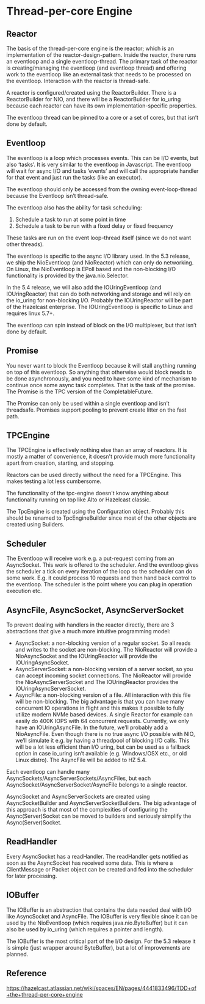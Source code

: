 # Thread-per-core Engine

## Reactor

The basis of the thread-per-core engine is the reactor; which is an
implementation of the reactor-design-pattern. Inside the reactor, there
runs an eventloop and a single eventloop-thread. The primary task of the
reactor is creating/managing the eventloop (and eventloop thread) and
offering work to the eventloop like an external task that needs to be
processed on the eventloop. Interaction with the reactor is thread-safe.

A reactor is configured/created using the ReactorBuilder. There is a
ReactorBuilder for NIO, and there will be a ReactorBuilder for io_uring
because each reactor can have its own implementation-specific
properties.

The eventloop thread can be pinned to a core or a set of cores, but that
isn’t done by default.

## Eventloop

The eventloop is a loop which processes events. This can be I/O events,
but also ‘tasks’. It is very similar to the eventloop in Javascript. The
eventloop will wait for async I/O and tasks ‘events’ and will call the
appropriate handler for that event and just run the tasks (like an
executor).

The eventloop should only be accessed from the owning event-loop-thread
because the Eventloop isn’t thread-safe.

The eventloop also has the ability for task scheduling:

1. Schedule a task to run at some point in time
2. Schedule a task to be run with a fixed delay or fixed frequency

These tasks are run on the event loop-thread itself (since we do not
want other threads).

The eventloop is specific to the async I/O library used. In the 5.3
release, we ship the NioEventloop (and NioReactor) which can only do
networking. On Linux, the NioEventloop is EPoll based and the
non-blocking I/O functionality is provided by the java.nio.Selector.

In the 5.4 release, we will also add the IOUringEventloop (and
IOUringReactor) that can do both networking and storage and will rely on
the io_uring for non-blocking I/O. Probably the IOUringReactor will be
part of the Hazelcast enterprise. The IOUringEventloop is specific to
Linux and requires linux 5.7+.

The eventloop can spin instead of block on the I/O multiplexer, but that
isn’t done by default.

## Promise

You never want to block the Eventloop because it will stall anything
running on top of this eventloop. So anything that otherwise would block
needs to be done asynchronously, and you need to have some kind of
mechanism to continue once some async task completes. That is the task
of the promise. The Promise is the TPC version of the CompletableFuture.

The Promise can only be used within a single eventloop and isn’t
threadsafe. Promises support pooling to prevent create litter on the
fast path.

## TPCEngine

The TPCEngine is effectively nothing else than an array of reactors. It
is mostly a matter of convenience, it doesn't provide much more
functionality apart from creation, starting, and stopping.

Reactors can be used directly without the need for a TPCEngine. This
makes testing a lot less cumbersome.

The functionality of the tpc-engine doesn't know anything about
functionality running on top like Alto or Hazelcast classic.

The TpcEngine is created using the Configuration object. Probably this
should be renamed to TpcEngineBuilder since most of the other objects
are created using Builders.

## Scheduler

The Eventloop will receive work e.g. a put-request coming from an
AsyncSocket. This work is offered to the scheduler. And the eventloop
gives the scheduler a tick on every iteration of the loop so the
scheduler can do some work. E.g. it could process 10 requests and then
hand back control to the eventloop. The scheduler is the point where you
can plug in operation execution etc.

## AsyncFile, AsyncSocket, AsyncServerSocket

To prevent dealing with handlers in the reactor directly, there are 3
abstractions that give a much more intuitive programming model:

- AsyncSocket: a non-blocking version of a regular socket. So all reads
  and writes to the socket are non-blocking. The NioReactor will provide
  a NioAsyncSocket and the IOUringReactor will provide the
  IOUringAsyncSocket.
- AsyncServerSocket: a non-blocking version of a server socket, so you
  can accept incoming socket connections. The NioReactor will provide
  the NioAsyncServerSocket and The IOUringReactor provides the
  IOUringAsyncServerSocket.
- AsyncFile: a non-blocking version of a file. All interaction with this
  file will be non-blocking. The big advantage is that you can have many
  concurrent IO operations in flight and this makes it possible to fully
  utilize modern NVMe based devices. A single Reactor for example can
  easily do 400K IOPS with 64 concurrent requests. Currently, we only
  have an IOUringAsyncFile. In the future, we’ll probably add a
  NioAsyncFile. Even though there is no true async I/O possible with
  NIO, we’ll simulate it e.g. by having a threadpool of blocking I/O
  calls. This will be a lot less efficient than I/O uring, but can be
  used as a fallback option in case io_uring isn’t available (e.g.
  Windows/OSX etc., or old Linux distro). The AsyncFile will be added to
  HZ 5.4.

Each eventloop can handle many
AsyncSockets/AsyncServerSockets/AsyncFiles, but each
AsyncSocket/AsyncServerSocket/AsyncFile belongs to a single reactor.

AsyncSocket and AsyncServerSockets are created using AsyncSocketBuilder
and AsyncServerSocketBuilders. The big advantage of this approach is
that most of the complexities of configuring the Async(Server)Socket can
be moved to builders and seriously simplify the Async(Server)Socket.

## ReadHandler

Every AsyncSocket has a readHandler. The readHandler gets notified as
soon as the AsyncSocket has received some data. This is where a
ClientMessage or Packet object can be created and fed into the scheduler
for later processing.

## IOBuffer

The IOBuffer is an abstraction that contains the data needed deal with
I/O like AsyncSocket and AsyncFile. The IOBuffer is very flexible since
it can be used by the NioEventloop (which requires java.nio.ByteBuffer)
but it can also be used by io_uring (which requires a pointer and
length).

The IOBuffer is the most critical part of the I/O design. For the 5.3
release it is simple (just wrapper around ByteBuffer), but a lot of
improvements are planned.

## Reference

https://hazelcast.atlassian.net/wiki/spaces/EN/pages/4441833496/TDD+of+the+thread-per-core+engine
